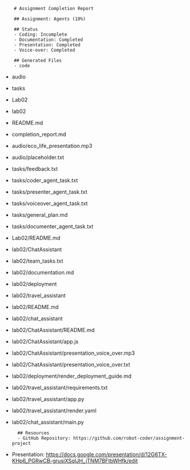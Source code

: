 
        # Assignment Completion Report
        
        ## Assignment: Agents (10%)
        
        ## Status
        - Coding: Incomplete
        - Documentation: Completed
        - Presentation: Completed
        - Voice-over: Completed
        
        ## Generated Files
        - code
- audio
- tasks
- Lab02
- lab02
- README.md
- completion_report.md
- audio/eco_life_presentation.mp3
- audio/placeholder.txt
- tasks/feedback.txt
- tasks/coder_agent_task.txt
- tasks/presenter_agent_task.txt
- tasks/voiceover_agent_task.txt
- tasks/general_plan.md
- tasks/documenter_agent_task.txt
- Lab02/README.md
- lab02/ChatAssistant
- lab02/team_tasks.txt
- lab02/documentation.md
- lab02/deployment
- lab02/travel_assistant
- lab02/README.md
- lab02/chat_assistant
- lab02/ChatAssistant/README.md
- lab02/ChatAssistant/app.js
- lab02/ChatAssistant/presentation_voice_over.mp3
- lab02/ChatAssistant/presentation_voice_over.txt
- lab02/deployment/render_deployment_guide.md
- lab02/travel_assistant/requirements.txt
- lab02/travel_assistant/app.py
- lab02/travel_assistant/render.yaml
- lab02/chat_assistant/main.py
        
        ## Resources
        - GitHub Repository: https://github.com/robot-coder/assignment-project
- Presentation: https://docs.google.com/presentation/d/12G6TX-KHp6_PGRwCB-grusiXSqlJH_jTNM7BFtbWHfk/edit
